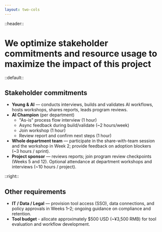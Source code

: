 ```yaml
---
layout: two-cols
---
```


::header::
# We optimize stakeholder commitments and resource usage to maximize the impact of this project

::default::

## Stakeholder commitments

- **Young & AI** — conducts interviews, builds and validates AI workflows, hosts workshops, shares reports, leads program reviews.
- **AI Champion** (per department)
  - "As-is" process flow interview (1 hour)
  - Async feedback during build/validate (~2 hours/week)
  - Join workshop (1 hour)
  - Review report and confirm next steps (1 hour)
- **Whole department team** — participate in the share-with-team session and the workshop in Week 2; provide feedback on adoption blockers (~3 hours / sprint).
- **Project sponsor** — reviews reports; join program review checkpoints (Weeks 5 and 12). Optional attendance at department workshops and interviews (~10 hours / project).

::right::
## Other requirements
- **IT / Data / Legal** — provision tool access (SSO), data connections, and policy approvals in Weeks 1–2; ongoing guidance on compliance and retention.
- **Tool budget** - allocate approximately $500 USD (~¥3,500 RMB) for tool evaluation and workflow development. 